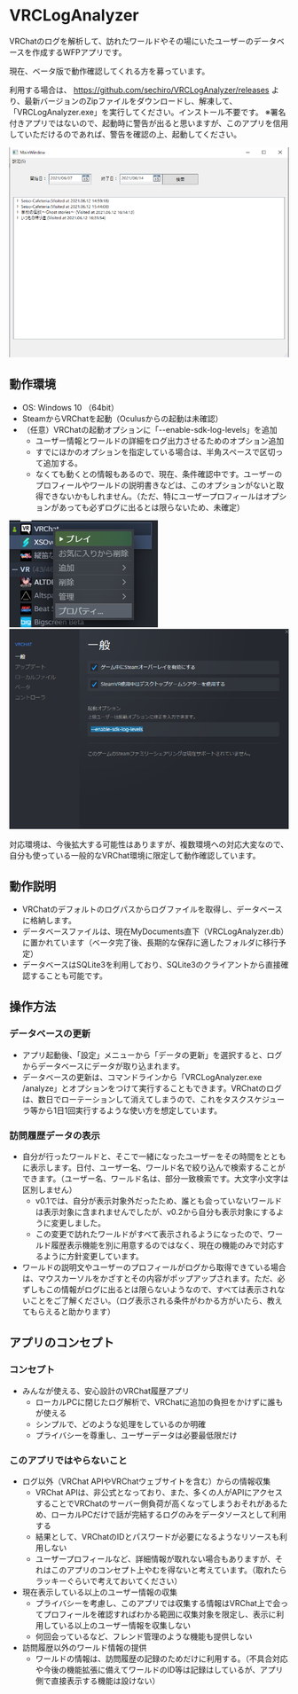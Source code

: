 # VRCLogAnalyzer
VRChatのログを解析して、訪れたワールドやその場にいたユーザーのデータベースを作成するWFPアプリです。

現在、ベータ版で動作確認してくれる方を募っています。

利用する場合は、 https://github.com/sechiro/VRCLogAnalyzer/releases より、最新バージョンのZipファイルをダウンロードし、解凍して、「VRCLogAnalyzer.exe」を実行してください。インストール不要です。
※署名付きアプリではないので、起動時に警告が出ると思いますが、このアプリを信用していただけるのであれば、警告を確認の上、起動してください。


![動作画面](docs/img/MainWindow.png "メイン画面")


## 動作環境

- OS: Windows 10 （64bit）
- SteamからVRChatを起動（Oculusからの起動は未確認）
- （任意）VRChatの起動オプションに「--enable-sdk-log-levels」を追加
  - ユーザー情報とワールドの詳細をログ出力させるためのオプション追加
  - すでにほかのオプションを指定している場合は、半角スペースで区切って追加する。
  - なくても動くとの情報もあるので、現在、条件確認中です。ユーザーのプロフィールやワールドの説明書きなどは、このオプションがないと取得できないかもしれません。（ただ、特にユーザープロフィールはオプションがあっても必ずログに出るとは限らないため、未確定）

![VRChatプロパティを開く](docs/img/vrcproperty.png "VRChatプロパティ")
![オプションに --enable-sdk-log-levels を追加](docs/img/enable-sdk-log-levels.png "VRChatオプション")

対応環境は、今後拡大する可能性はありますが、複数環境への対応大変なので、自分も使っている一般的なVRChat環境に限定して動作確認しています。

## 動作説明

- VRChatのデフォルトのログパスからログファイルを取得し、データベースに格納します。
- データベースファイルは、現在MyDocuments直下（VRCLogAnalyzer.db）に置かれています（ベータ完了後、長期的な保存に適したフォルダに移行予定）
- データベースはSQLite3を利用しており、SQLite3のクライアントから直接確認することも可能です。


## 操作方法

### データベースの更新

- アプリ起動後、「設定」メニューから「データの更新」を選択すると、ログからデータベースにデータが取り込まれます。
- データベースの更新は、コマンドラインから「VRCLogAnalyzer.exe /analyze」とオプションをつけて実行することもできます。VRChatのログは、数日でローテーションして消えてしまうので、これをタスクスケジューラ等から1日1回実行するような使い方を想定しています。

### 訪問履歴データの表示

- 自分が行ったワールドと、そこで一緒になったユーザーをその時間をとともに表示します。日付、ユーザー名、ワールド名で絞り込んで検索することができます。（ユーザー名、ワールド名は、部分一致検索です。大文字小文字は区別しません）
  - v0.1では、自分が表示対象外だったため、誰とも会っていないワールドは表示対象に含まれませんでしたが、v0.2から自分も表示対象にするように変更しました。
  - この変更で訪れたワールドがすべて表示されるようになったので、ワールド履歴表示機能を別に用意するのではなく、現在の機能のみで対応するように方針変更しています。
- ワールドの説明文やユーザーのプロフィールがログから取得できている場合は、マウスカーソルをかざすとその内容がポップアップされます。ただ、必ずしもこの情報がログに出るとは限らないようなので、すべては表示されないことをご了解ください。（ログ表示される条件がわかる方がいたら、教えてもらえると助かります）


## アプリのコンセプト

### コンセプト

- みんなが使える、安心設計のVRChat履歴アプリ
  - ローカルPCに閉じたログ解析で、VRChatに追加の負担をかけずに誰もが使える
  - シンプルで、どのような処理をしているのか明確
  - プライバシーを尊重し、ユーザーデータは必要最低限だけ


### このアプリではやらないこと

- ログ以外（VRChat APIやVRChatウェブサイトを含む）からの情報収集
  - VRChat APIは、非公式となっており、また、多くの人がAPIにアクセスすることでVRChatのサーバー側負荷が高くなってしまうおそれがあるため、ローカルPCだけで話が完結するログのみをデータソースとして利用する
  - 結果として、VRChatのIDとパスワードが必要になるようなリソースも利用しない
  - ユーザープロフィールなど、詳細情報が取れない場合もありますが、それはこのアプリのコンセプト上やむを得ないと考えています。（取れたらラッキーぐらいで考えておいてください）
- 現在表示している以上のユーザー情報の収集
  - プライバシーを考慮し、このアプリでは収集する情報はVRChat上で会ってプロフィールを確認すればわかる範囲に収集対象を限定し、表示に利用している以上のユーザー情報を収集しない
  - 何回会っているなど、フレンド管理のような機能も提供しない
- 訪問履歴以外のワールド情報の提供
  - ワールドの情報は、訪問履歴の記録のためだけに利用する。（不具合対応や今後の機能拡張に備えてワールドのID等は記録はしているが、アプリ側で直接表示する機能は設けない）


